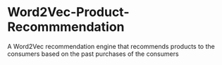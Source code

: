 # Word2Vec-Product-Recommmendation
A Word2Vec recommendation engine that recommends products to the consumers based on the past purchases of the consumers
